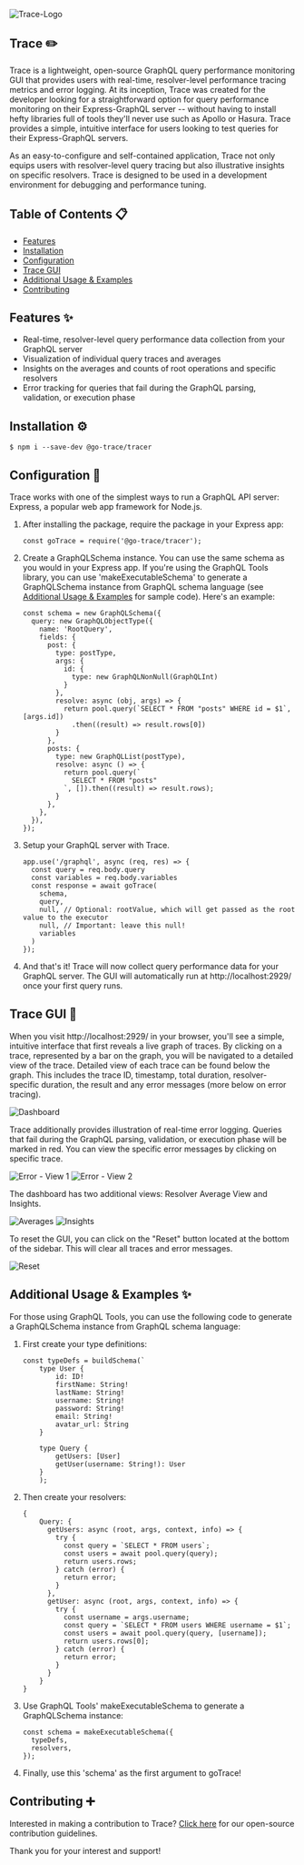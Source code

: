 ![Trace-Logo](/screenshots/Trace-Rectangle.png)

## Trace ✏️

Trace is a lightweight, open-source GraphQL query performance monitoring GUI that provides users with real-time, resolver-level performance tracing metrics and error logging. At its inception, Trace was created for the developer looking for a straightforward option for query performance monitoring on their Express-GraphQL server -- without having to install hefty libraries full of tools they'll never use such as Apollo or Hasura. Trace provides a simple, intuitive interface for users looking to test queries for their Express-GraphQL servers.

As an easy-to-configure and self-contained application, Trace not only equips users with resolver-level query tracing but also illustrative insights on specific resolvers. Trace is designed to be used in a development environment for debugging and performance tuning. 

## Table of Contents 📋

- [Features](#features-)
- [Installation](#installation-%EF%B8%8F)
- [Configuration](#configuration-)
- [Trace GUI](#trace-gui-)
- [Additional Usage & Examples](#additional-usage--examples-)
- [Contributing](#contributing-)


## Features ✨

- Real-time, resolver-level query performance data collection from your GraphQL server
- Visualization of individual query traces and averages
- Insights on the averages and counts of root operations and specific resolvers
- Error tracking for queries that fail during the GraphQL parsing, validation, or execution phase


## Installation ⚙️

    $ npm i --save-dev @go-trace/tracer


## Configuration 🔧

Trace works with one of the simplest ways to run a GraphQL API server: Express, a popular web app framework for Node.js. 

1. After installing the package, require the package in your Express app:

    ```
    const goTrace = require('@go-trace/tracer');
    ```

2. Create a GraphQLSchema instance. You can use the same schema as you would in your Express app. If you're using the GraphQL Tools library, you can use 'makeExecutableSchema' to generate a GraphQLSchema instance from GraphQL schema language (see [Additional Usage & Examples](#additional-usage--examples-) for sample code). Here's an example:

      ```  
      const schema = new GraphQLSchema({
        query: new GraphQLObjectType({
          name: 'RootQuery',
          fields: {
            post: {
              type: postType,
              args: {
                id: {
                  type: new GraphQLNonNull(GraphQLInt)
                }
              },
              resolve: async (obj, args) => {
                return pool.query(`SELECT * FROM "posts" WHERE id = $1`, [args.id])
                  .then((result) => result.rows[0])
              }
            },
            posts: {
              type: new GraphQLList(postType),
              resolve: async () => {
                return pool.query(`
                  SELECT * FROM "posts"
                `, []).then((result) => result.rows);
              }
            },
          },
        }),
      });
      ```

3. Setup your GraphQL server with Trace.

    ```
    app.use('/graphql', async (req, res) => {
      const query = req.body.query
      const variables = req.body.variables
      const response = await goTrace(
        schema,
        query,
        null, // Optional: rootValue, which will get passed as the root value to the executor
        null, // Important: leave this null!
        variables
      )
    });
    ```
4. And that's it! Trace will now collect query performance data for your GraphQL server. The GUI will automatically run at http://localhost:2929/ once your first query runs.


## Trace GUI 🧮

When you visit http://localhost:2929/ in your browser, you'll see a simple, intuitive interface that first reveals a live graph of traces. By clicking on a trace, represented by a bar on the graph, you will be navigated to a detailed view of the trace. Detailed view of each trace can be found below the graph. This includes the trace ID, timestamp, total duration, resolver-specific duration, the result and any error messages (more below on error tracing).

![Dashboard](/screenshots/dashboard.gif)

Trace additionally provides illustration of real-time error logging. Queries that fail during the GraphQL parsing, validation, or execution phase will be marked in red. You can view the specific error messages by clicking on specific trace.

![Error - View 1](/screenshots/err-1.png)
![Error - View 2](/screenshots/err-2.png)

The dashboard has two additional views: Resolver Average View and Insights.

![Averages](/screenshots/averages.png)
![Insights](/screenshots/insights.png)

To reset the GUI, you can click on the "Reset" button located at the bottom of the sidebar. This will clear all traces and error messages.

![Reset](/screenshots/reset.png)

## Additional Usage & Examples ✨

For those using GraphQL Tools, you can use the following code to generate a GraphQLSchema instance from GraphQL schema language:

1. First create your type definitions:

    ```
    const typeDefs = buildSchema(`
        type User {
            id: ID!
            firstName: String!
            lastName: String!
            username: String!
            password: String!
            email: String! 
            avatar_url: String
        }

        type Query {
            getUsers: [User]
            getUser(username: String!): User
        }
        );
    ```

2. Then create your resolvers:

    ```
    { 
        Query: {
          getUsers: async (root, args, context, info) => {
            try {
              const query = `SELECT * FROM users`;
              const users = await pool.query(query);
              return users.rows;
            } catch (error) {
              return error;
            }
          },
          getUser: async (root, args, context, info) => {
            try {
              const username = args.username;
              const query = `SELECT * FROM users WHERE username = $1`;
              const users = await pool.query(query, [username]);
              return users.rows[0];
            } catch (error) {
              return error;
            }
          }
        }
    }
    ```
3. Use GraphQL Tools' makeExecutableSchema to generate a GraphQLSchema instance:

    ```
    const schema = makeExecutableSchema({
      typeDefs,
      resolvers,
    });
    ```
4. Finally, use this 'schema' as the first argument to goTrace!

## Contributing ➕

Interested in making a contribution to Trace? [Click here](./CONTRIBUTING.MD) for our open-source contribution guidelines.

Thank you for your interest and support!

